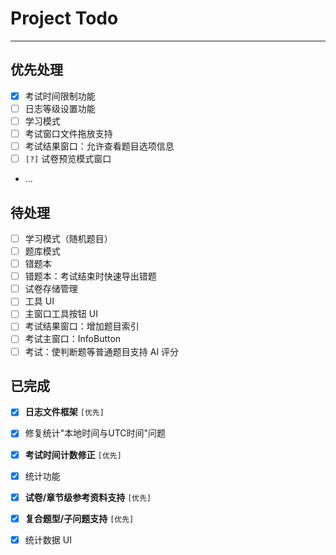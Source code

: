 ﻿# Project Todo

---

## 优先处理

- [X] 考试时间限制功能
- [ ] 日志等级设置功能
- [ ] 学习模式
- [ ] 考试窗口文件拖放支持 
- [ ] 考试结果窗口：允许查看题目选项信息
- [ ] `[?]` 试卷预览模式窗口
- ...

## 待处理

- [ ] 学习模式（随机题目）
- [ ] 题库模式
- [ ] 错题本
- [ ] 错题本：考试结束时快速导出错题
- [ ] 试卷存储管理
- [ ] 工具 UI
- [ ] 主窗口工具按钮 UI
- [ ] 考试结果窗口：增加题目索引
- [ ] 考试主窗口：InfoButton
- [ ] 考试：使判断题等普通题目支持 AI 评分

## 已完成

- [X] **日志文件框架** `[优先]`
- [X] 修复统计"本地时间与UTC时间"问题
- [X] **考试时间计数修正** `[优先]`
- [X] 统计功能
- [X] **试卷/章节级参考资料支持** `[优先]`
- [X] **复合题型/子问题支持** `[优先]`
- [X] 统计数据 UI

